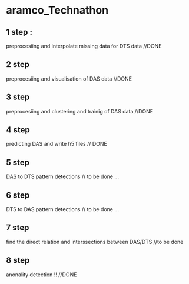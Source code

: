 # aramco_Technathon
## 1 step :
preprocesiing and interpolate missing data for DTS data //DONE
## 2 step 
preprocesiing and visualisation of DAS data //DONE
## 3 step 
preprocesiing and clustering and trainig of DAS data //DONE
## 4 step
predicting DAS and write h5 files // DONE
## 5 step 
DAS to DTS pattern detections // to be done ...
## 6 step 
DTS to DAS pattern detections // to be done ...
## 7 step 
find the direct relation and interssections between DAS/DTS //to be done
## 8 step 
anonality detection !! //DONE

